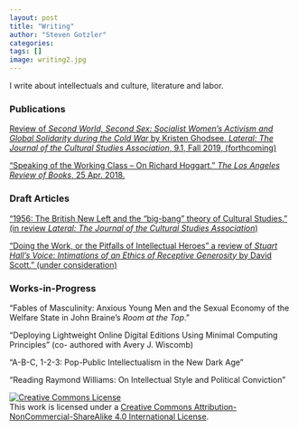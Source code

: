 ```yaml
---
layout: post
title: "Writing"
author: "Steven Gotzler"
categories:
tags: []
image: writing2.jpg
---
```


I write about intellectuals and culture, literature and labor.

### Publications
[Review of *Second World, Second Sex: Socialist Women’s Activism and Global Solidarity during the Cold War* by Kristen Ghodsee. *Lateral: The Journal of the Cultural Studies Association*, 9.1, Fall 2019, (forthcoming)](/personal/assets/documents/REVIEW_DRAFT-Ghodsee_SecondWorld_SecondSex.pdf) 

[“Speaking of the Working Class – On Richard Hoggart.” *The Los Angeles Review of Books*, 25 Apr. 2018.](https://lareviewofbooks.org/article/speaking-of-the-working-class-on-richard-hoggart/)

### Draft Articles
[“1956: The British New Left and the “big-bang” theory of Cultural Studies.” (in review *Lateral: The Journal of the Cultural Studies Association*)](/personal/assets/documents/ARTICLE_DRAFT-1956.pdf)

[“Doing the Work, or the Pitfalls of Intellectual Heroes” a review of *Stuart Hall’s Voice: Intimations of an 
Ethics of Receptive Generosity* by David Scott.” (under consideration)](/personal/assets/documents/ESSAY_DRAFT-DavidScott_StuartHall.pdf)

### Works-in-Progress
“Fables of Masculinity: Anxious Young Men and the Sexual Economy of the Welfare State in 
John Braine’s *Room at the Top*.”

“Deploying Lightweight Online Digital Editions Using Minimal Computing Principles” (co-
authored with Avery J. Wiscomb)

“A-B-C, 1-2-3: Pop-Public Intellectualism in the New Dark Age” 

“Reading Raymond Williams: On Intellectual Style and Political Conviction”

<a rel="license" href="http://creativecommons.org/licenses/by-nc-sa/4.0/"><img alt="Creative Commons License" style="border-width:0" src="https://i.creativecommons.org/l/by-nc-sa/4.0/88x31.png" /></a><br />This work is licensed under a <a rel="license" href="http://creativecommons.org/licenses/by-nc-sa/4.0/">Creative Commons Attribution-NonCommercial-ShareAlike 4.0 International License</a>.
